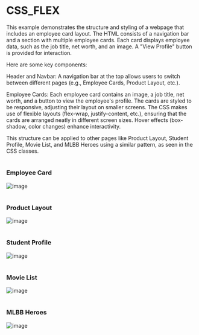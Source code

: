 # CSS_FLEX
This example demonstrates the structure and styling of a webpage that includes an employee card layout. The HTML consists of a navigation bar and a section with multiple employee cards. Each card displays employee data, such as the job title, net worth, and an image. A "View Profile" button is provided for interaction.

Here are some key components:

Header and Navbar:
A navigation bar at the top allows users to switch between different pages (e.g., Employee Cards, Product Layout, etc.).

Employee Cards:
Each employee card contains an image, a job title, net worth, and a button to view the employee's profile. The cards are styled to be responsive, adjusting their layout on smaller screens.
The CSS makes use of flexible layouts (flex-wrap, justify-content, etc.), ensuring that the cards are arranged neatly in different screen sizes. Hover effects (box-shadow, color changes) enhance interactivity.

This structure can be applied to other pages like Product Layout, Student Profile, Movie List, and MLBB Heroes using a similar pattern, as seen in the CSS classes.

#

### Employee Card
![image](https://github.com/user-attachments/assets/6a2ef466-189c-4c0e-8770-c6ccb7506ab6)

#

### Product Layout
![image](https://github.com/user-attachments/assets/3ea78386-95e8-4dad-80e8-84f16d7995b2)

#

### Student Profile
![image](https://github.com/user-attachments/assets/05723396-2aee-419e-b7c3-da545b8be1cf)

#

### Movie List
![image](https://github.com/user-attachments/assets/938a8a1e-b4ba-44fa-8115-cd9a21c38bb1)

#

### MLBB Heroes
![image](https://github.com/user-attachments/assets/0793ee50-14ca-4fcf-ae33-2eea0a066cc0)





